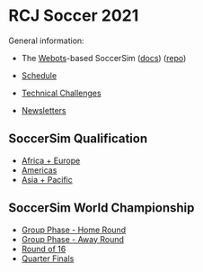 # RCJ Soccer 2021

General information:

- The [Webots](https://cyberbotics.com/doc/guide/index)-based SoccerSim
    ([docs](https://robocupjuniortc.github.io/rcj-soccer-sim/))
    ([repo](https://github.com/RoboCupJuniorTC/rcj-soccer-sim))

- [Schedule](pdfs/AnnouncementDisplays/JuniorSchedule-Soccer.pdf)

- [Technical Challenges](technical-challenges.md)
- [Newsletters](newsletters.md)

## SoccerSim Qualification

- [Africa + Europe](qualification-africa-europe.md)
- [Americas](qualification-americas.md)
- [Asia + Pacific](qualification-asia-pacific.md)

## SoccerSim World Championship

- [Group Phase - Home Round](worldcup-home-round.md)
- [Group Phase - Away Round](worldcup-away-round.md)
- [Round of 16](worldcup-b-round-of-16.md)
- [Quarter Finals](worldcup-quarter-finals.md)

